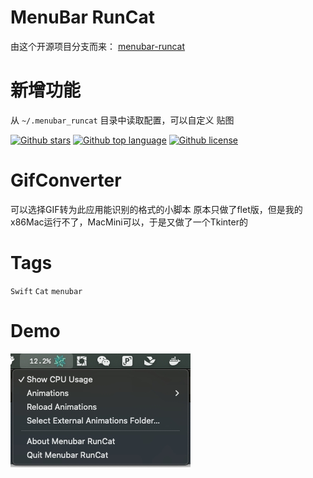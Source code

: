 # MenuBar RunCat

由这个开源项目分支而来：
[menubar-runcat](https://github.com/inorganben/menubar_runcat)

# 新增功能
从 `~/.menubar_runcat` 目录中读取配置，可以自定义 贴图

[![Github stars](https://img.shields.io/github/stars/inorganben/menubar_runcat)](https://github.com/inorganben/menubar_runcat/stargazers)
[![Github top language](https://img.shields.io/github/languages/top/inorganben/menubar_runcat)](https://github.com/inorganben/menubar_runcat/)
[![Github license](https://img.shields.io/github/license/inorganben/menubar_runcat)](https://github.com/inorganben/menubar_runcat/)

# GifConverter
可以选择GIF转为此应用能识别的格式的小脚本
原本只做了flet版，但是我的x86Mac运行不了，MacMini可以，于是又做了一个Tkinter的

# Tags

`Swift` `Cat` `menubar`

# Demo

![Demo](resources/demo.jpg)
